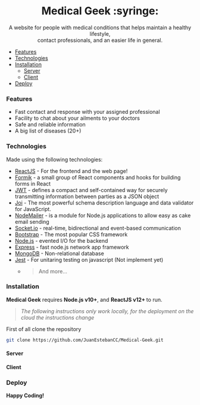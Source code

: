 <h1 align="center">Medical Geek :syringe:</h1>
<p align="center"> A website for people with medical conditions that helps maintain a healthy lifestyle, <br/>contact professionals, and an easier life in general.</p>

- [Features](#features)
- [Technologies](#technologies)
- [Installation](#installation)
  - [Server](#server)
  - [Client](#client)
- [Deploy](#deploy)

### Features

- Fast contact and response with your assigned professional
- Facility to chat about your ailments to your doctors
- Safe and reliable information
- A big list of diseases (20+)

### Technologies

Made using the following technologies:

- [ReactJS] - For the frontend and the web page!
- [Formik] - a small group of React components and hooks for building forms in React
- [JWT] - defines a compact and self-contained way for securely transmitting information between parties as a JSON object
- [Joi] - The most powerful schema description language and data validator for JavaScript.
- [NodeMailer] - is a module for Node.js applications to allow easy as cake email sending
- [Socket.io] - real-time, bidirectional and event-based communication
- [Bootstrap] - The most popular CSS framework
- [Node.js] - evented I/O for the backend
- [Express] - fast node.js network app framework
- [MongoDB] - Non-relational database
- [Jest] - For unitaring testing on javascript (Not implement yet)
  - > And more...

### Installation

<b>Medical Geek</b> requires <b>Node.js v10+</b>, and <b>ReactJS v12+ </b> to run.

> _The following instructions only work locally, for the deployment on the cloud the instructions change_

First of all clone the repository

```bash
git clone https://github.com/JuanEstebanCC/Medical-Geek.git
```

#### Server

#### Client

### Deploy

<b align="center"> **Happy Coding!**</b>

[bootstrap]: https://getbootstrap.com/
[jwt]: https://jwt.io/
[formik]: https://formik.org/
[joi]: https://joi.dev/
[nodemailer]: https://nodemailer.com
[socket.io]: https://socket.io/
[node.js]: http://nodejs.org
[express]: http://expressjs.com
[reactjs]: https://reactjs.org
[express]: https://expressjs.com/
[mongodb]: https://www.mongodb.com/
[jest]: https://jestjs.io/
